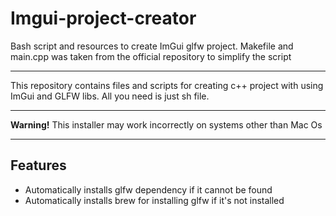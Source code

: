 # Imgui-project-creator
Bash script and resources to create ImGui glfw project. Makefile and main.cpp was taken from the official repository to simplify the script

---
This repository contains files and scripts for creating c++ project with using ImGui and GLFW libs. All you need is just sh file. 

---
**Warning!** This installer may work incorrectly on systems other than Mac Os

---
## Features
- Automatically installs glfw dependency if it cannot be found
- Automatically installs brew for installing glfw if it's not installed
